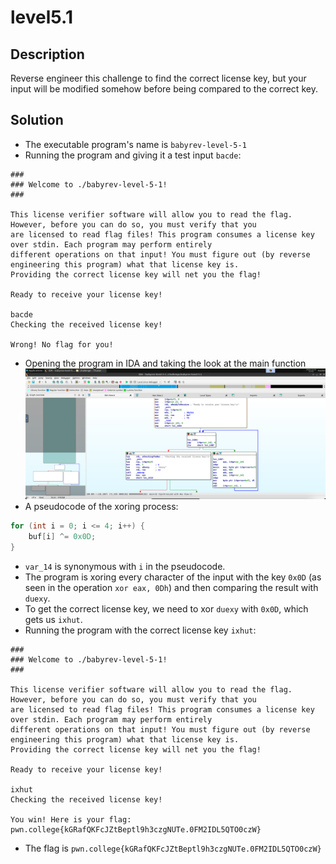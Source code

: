 # level5.1
## Description
Reverse engineer this challenge to find the correct license key, but your input will be modified somehow before being compared to the correct key.
## Solution
- The executable program's name is `babyrev-level-5-1`
- Running the program and giving it a test input `bacde`:
```
###
### Welcome to ./babyrev-level-5-1!
###

This license verifier software will allow you to read the flag. However, before you can do so, you must verify that you
are licensed to read flag files! This program consumes a license key over stdin. Each program may perform entirely
different operations on that input! You must figure out (by reverse engineering this program) what that license key is.
Providing the correct license key will net you the flag!

Ready to receive your license key!

bacde
Checking the received license key!

Wrong! No flag for you!
```
- Opening the program in IDA and taking the look at the main function ![1](Screenshots/5-1_1.png)
- A pseudocode of the xoring process:
```c
for (int i = 0; i <= 4; i++) {
    buf[i] ^= 0x0D;
}
```
- `var_14` is synonymous with `i` in the pseudocode.
- The program is xoring every character of the input with the key `0x0D` (as seen in the operation `xor eax, 0Dh`) and then comparing the result with `duexy`.
- To get the correct license key, we need to xor `duexy` with `0x0D`, which gets us `ixhut`.
- Running the program with the correct license key `ixhut`:
```
###
### Welcome to ./babyrev-level-5-1!
###

This license verifier software will allow you to read the flag. However, before you can do so, you must verify that you
are licensed to read flag files! This program consumes a license key over stdin. Each program may perform entirely
different operations on that input! You must figure out (by reverse engineering this program) what that license key is.
Providing the correct license key will net you the flag!

Ready to receive your license key!

ixhut
Checking the received license key!

You win! Here is your flag:
pwn.college{kGRafQKFcJZtBeptl9h3czgNUTe.0FM2IDL5QTO0czW}
```
- The flag is `pwn.college{kGRafQKFcJZtBeptl9h3czgNUTe.0FM2IDL5QTO0czW}`